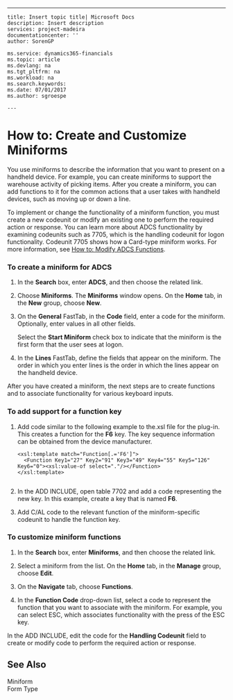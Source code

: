 ---
    title: Insert topic title| Microsoft Docs
    description: Insert description
    services: project-madeira
    documentationcenter: ''
    author: SorenGP

    ms.service: dynamics365-financials
    ms.topic: article
    ms.devlang: na
    ms.tgt_pltfrm: na
    ms.workload: na
    ms.search.keywords:
    ms.date: 07/01/2017
    ms.author: sgroespe

    ---
# How to: Create and Customize Miniforms
You use miniforms to describe the information that you want to present on a handheld device. For example, you can create miniforms to support the warehouse activity of picking items. After you create a miniform, you can add functions to it for the common actions that a user takes with handheld devices, such as moving up or down a line.  
  
 To implement or change the functionality of a miniform function, you must create a new codeunit or modify an existing one to perform the required action or response. You can learn more about ADCS functionality by examining codeunits such as 7705, which is the handling codeunit for logon functionality. Codeunit 7705 shows how a Card-type miniform works. For more information, see [How to: Modify ADCS Functions](../Topic/How%20to:%20Modify%20ADCS%20Functions.md).  
  
### To create a miniform for ADCS  
  
1.  In the **Search** box, enter **ADCS**, and then choose the related link.  
  
2.  Choose **Miniforms**. The **Miniforms** window opens. On the **Home** tab, in the **New** group, choose **New**.  
  
3.  On the **General** FastTab, in the **Code** field, enter a code for the miniform. Optionally, enter values in all other fields.  
  
     Select the **Start Miniform** check box to indicate that the miniform is the first form that the user sees at logon.  
  
4.  In the **Lines** FastTab, define the fields that appear on the miniform. The order in which you enter lines is the order in which the lines appear on the handheld device.  
  
 After you have created a miniform, the next steps are to create functions and to associate functionality for various keyboard inputs.  
  
### To add support for a function key  
  
1.  Add code similar to the following example to the.xsl file for the plug-in. This creates a function for the **F6** key. The key sequence information can be obtained from the device manufacturer.  
  
    ```  
    <xsl:template match="Function[.='F6']">  
      <Function Key1="27" Key2="91" Key3="49" Key4="55" Key5="126" Key6="0"><xsl:value-of select="."/></Function>  
    </xsl:template>  
  
    ```  
  
2.  In the ADD INCLUDE<!--[!INCLUDE[nav_dev_long](../BusinessFunctionality/DataExchange/includes/nav_dev_long_md.md)]-->, open table 7702 and add a code representing the new key. In this example, create a key that is named **F6**.  
  
3.  Add C\/AL code to the relevant function of the miniform-specific codeunit to handle the function key.  
  
### To customize miniform functions  
  
1.  In the **Search** box, enter **Miniforms**, and then choose the related link.  
  
2.  Select a miniform from the list. On the **Home** tab, in the **Manage** group, choose **Edit**.  
  
3.  On the **Navigate** tab, choose **Functions**.  
  
4.  In the **Function Code** drop-down list, select a code to represent the function that you want to associate with the miniform. For example, you can select ESC, which associates functionality with the press of the ESC key.  
  
 In the ADD INCLUDE<!--[!INCLUDE[nav_dev_short](../LocalFunctionalityForMicrosoftDynamicsNav2016/includes/nav_dev_short_md.md)]-->, edit the code for the **Handling Codeunit** field to create or modify code to perform the required action or response.  
  
## See Also  
 Miniform   
 Form Type